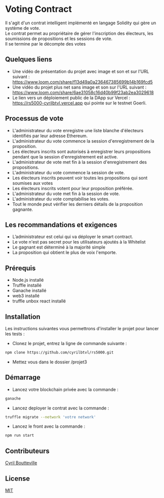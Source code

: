 # Voting Contract

Il s'agit d'un contrat intelligent implémenté en langage Solidity qui gère un système de vote.\
Le contrat permet au propriétaire de gérer l'inscription des électeurs, les soumissions de propositions et les sessions de vote.\
Il se termine par le décompte des votes

## Quelques liens
- Une vidéo de présentation du projet avec image et son et sur l'URL suivant : https://www.loom.com/share/f13d49a0a236467385699b14b169fcd5
- Une vidéo du projet plus net sans image et son sur l'URL suivant : https://www.loom.com/share/6ae31058c16d40b99f23ab2ea3029618
- Le lien vers un déploiement public de la DApp sur Vercel : https://rs5000-cyrilbtvl.vercel.app qui pointe sur le testnet Goerli.

## Processus de vote

- L'administrateur du vote enregistre une liste blanche d'électeurs identifiés par leur adresse Ethereum.
- L'administrateur du vote commence la session d'enregistrement de la proposition.
- Les électeurs inscrits sont autorisés à enregistrer leurs propositions pendant que la session d'enregistrement est active.
- L'administrateur de vote met fin à la session d'enregistrement des propositions.
- L'administrateur du vote commence la session de vote.
- Les électeurs inscrits peuvent voir toutes les propositions qui sont soumises aux votes
- Les électeurs inscrits votent pour leur proposition préférée.
- L'administrateur du vote met fin à la session de vote.
- L'administrateur du vote comptabilise les votes.
- Tout le monde peut vérifier les derniers détails de la proposition gagnante.

## Les recommandations et exigences

- L’administrateur est celui qui va déployer le smart contract.
- Le vote n'est pas secret pour les utilisateurs ajoutés à la Whitelist
- Le gagnant est déterminé à la majorité simple
- La proposition qui obtient le plus de voix l'emporte.

## Prérequis

- Node.js installé
- Truffle installé
- Ganache installé
- web3 installé
- truffle unbox react installé

## Installation

Les instructions suivantes vous permettrons d'installer le projet pour lancer les tests :
- Clonez le projet, entrez la ligne de commande suivante : 
```bash
npm clone https://github.com/cyrilbtvl/rs5000.git
```
- Mettez vous dans le dossier /projet3

## Démarrage
- Lancez votre blockchain privée avec la commande : 
```bash
ganache
```
- Lancez deployer le contrat avec la commande : 
```bash
truffle migrate --network 'votre network'
```

- Lancez le front avec la commande : 
```bash
npm run start
```

## Contributeurs

[Cyril Boutteville](https://github.com/cyrilbtvl/rs5000)

## License

[MIT](https://choosealicense.com/licenses/mit/)
